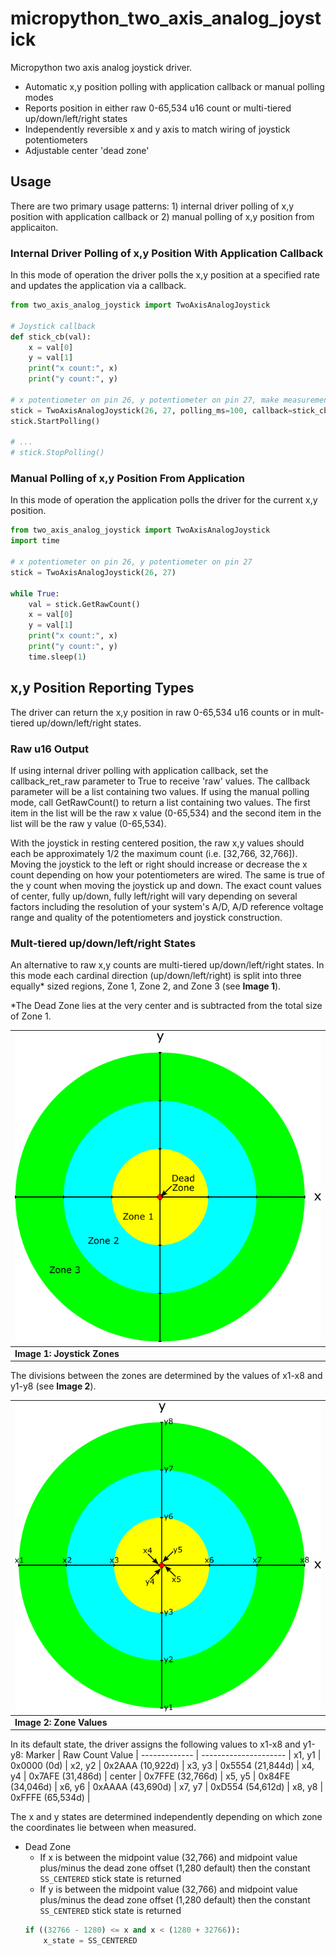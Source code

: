 # micropython_two_axis_analog_joystick
Micropython two axis analog joystick driver.  
- Automatic x,y position polling with application callback or manual polling modes
- Reports position in either raw 0-65,534 u16 count or multi-tiered up/down/left/right states
- Independently reversible x and y axis to match wiring of joystick potentiometers
- Adjustable center 'dead zone'  

## Usage
There are two primary usage patterns: 1) internal driver polling of x,y position with application callback or 2) manual polling of x,y position from applicaiton.

### Internal Driver Polling of x,y Position With Application Callback
In this mode of operation the driver polls the x,y position at a specified rate and updates the application via a callback.

```python
from two_axis_analog_joystick import TwoAxisAnalogJoystick

# Joystick callback
def stick_cb(val):
    x = val[0]
    y = val[1]
    print("x count:", x)
    print("y count:", y)
    
# x potentiometer on pin 26, y potentiometer on pin 27, make measurement every 100ms and return raw x,y counts    
stick = TwoAxisAnalogJoystick(26, 27, polling_ms=100, callback=stick_cb, callback_ret_raw=True)
stick.StartPolling()

# ...
# stick.StopPolling()
```

### Manual Polling of x,y Position From Application
In this mode of operation the application polls the driver for the current x,y position.

```python
from two_axis_analog_joystick import TwoAxisAnalogJoystick
import time

# x potentiometer on pin 26, y potentiometer on pin 27    
stick = TwoAxisAnalogJoystick(26, 27)

while True:
    val = stick.GetRawCount()
    x = val[0]
    y = val[1]
    print("x count:", x)
    print("y count:", y)
    time.sleep(1)
```

## x,y Position Reporting Types
The driver can return the x,y position in raw 0-65,534 u16 counts or in mult-tiered up/down/left/right states.

### Raw u16 Output
If using internal driver polling with application callback, set the callback_ret_raw parameter to True to receive 'raw' values.  The callback parameter will be a list containing two values. If using the manual polling mode, call GetRawCount() to return a list containing two values.  The first item in the list will be the raw x value (0-65,534) and the second item in the list will be the raw y value (0-65,534).  

With the joystick in resting centered position, the raw x,y values should each be approximately 1/2 the maximum count (i.e. [32,766, 32,766]).  Moving the joystick to the left or right should increase or decrease the x count depending on how your potentiometers are wired.  The same is true of the y count when moving the joystick up and down.  The exact count values of center, fully up/down, fully left/right will vary depending on several factors including the resolution of your system's A/D, A/D reference voltage range and quality of the potentiometers and joystick construction.  

### Mult-tiered up/down/left/right States
An alternative to raw x,y counts are multi-tiered up/down/left/right states.  In this mode each cardinal direction (up/down/left/right) is split into three equally\* sized regions, Zone 1, Zone 2, and Zone 3 (see **Image 1**).  

\*The Dead Zone lies at the very center and is subtracted from the total size of Zone 1.

![two_axis_analog_joystick_zones](/images/two_axis_analog_joystick_zones.png) |
----------------------- |
**Image 1: Joystick Zones** |

The divisions between the zones are determined by the values of x1-x8 and y1-y8 (see **Image 2**).

![two_axis_analog_joystick_values](/images/two_axis_analog_joystick_values.png) |
----------------------- |
**Image 2: Zone Values** |
 
In its default state, the driver assigns the following values to x1-x8 and y1-y8:
Marker        | Raw Count Value       |
------------- | --------------------- |
  x1, y1      |   0x0000 (0d)         |
  x2, y2      |   0x2AAA (10,922d)    |
  x3, y3      |   0x5554 (21,844d)    |
  x4, y4      |   0x7AFE (31,486d)    |
  center      |   0x7FFE (32,766d)    |
  x5, y5      |   0x84FE (34,046d)    |
  x6, y6      |   0xAAAA (43,690d)    |
  x7, y7      |   0xD554 (54,612d)    |
  x8, y8      |   0xFFFE (65,534d)    |

The x and y states are determined independently depending on which zone the coordinates lie between when measured.

 * Dead Zone 
   * If x is between the midpoint value (32,766) and midpoint value plus/minus the dead zone offset (1,280 default) then the constant ```SS_CENTERED``` stick state is returned
   * If y is between the midpoint value (32,766) and midpoint value plus/minus the dead zone offset (1,280 default) then the constant ```SS_CENTERED``` stick state is returned
   ```python
   if ((32766 - 1280) <= x and x < (1280 + 32766)):
       x_state = SS_CENTERED
   ```
